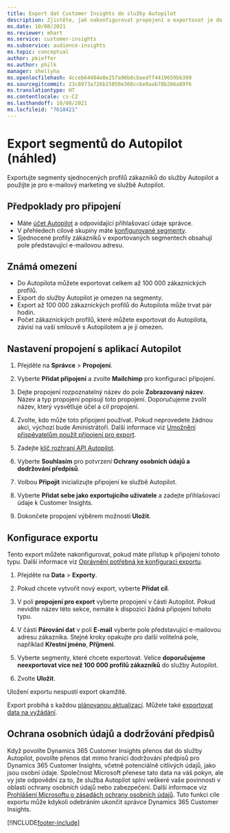 ```yaml
---
title: Export dat Customer Insights do služby Autopilot
description: Zjistěte, jak nakonfigurovat propojení a exportovat je do Autopilot.
ms.date: 10/08/2021
ms.reviewer: mhart
ms.service: customer-insights
ms.subservice: audience-insights
ms.topic: conceptual
author: pkieffer
ms.author: philk
manager: shellyha
ms.openlocfilehash: 4cceb64484e8e257a90b8cbaedff4419659bb399
ms.sourcegitcommit: 23c8973a726b15050e368cc6e0aab78b266a89f6
ms.translationtype: HT
ms.contentlocale: cs-CZ
ms.lasthandoff: 10/08/2021
ms.locfileid: "7618421"
---
```

# <a name="export-segments-to-autopilot-preview"></a>Export segmentů do Autopilot (náhled)

Exportujte segmenty sjednocených profilů zákazníků do služby Autopilot a použijte je pro e-mailový marketing ve službě Autopilot. 

## <a name="prerequisites-for-a-connection"></a>Předpoklady pro připojení

-   Máte [účet Autopilot](https://www.autopilothq.com/) a odpovídající přihlašovací údaje správce.
-   V přehledech cílové skupiny máte [konfigurované segmenty](segments.md).
-   Sjednocené profily zákazníků v exportovaných segmentech obsahují pole představující e-mailovou adresu.

## <a name="known-limitations"></a>Známá omezení

- Do Autopilota můžete exportovat celkem až 100 000 zákaznických profilů.
- Export do služby Autopilot je omezen na segmenty.
- Export až 100 000 zákaznických profilů do Autopilota může trvat pár hodin. 
- Počet zákaznických profilů, které můžete exportovat do Autopilota, závisí na vaší smlouvě s Autopilotem a je jí omezen.

## <a name="set-up-connection-to-autopilot"></a>Nastavení propojení s aplikací Autopilot

1. Přejděte na **Správce** > **Propojení**.

1. Vyberte **Přidat připojení** a zvolte **Mailchimp** pro konfiguraci připojení.

1. Dejte propojení rozpoznatelný název do pole **Zobrazovaný název**. Název a typ propojení popisují toto propojení. Doporučujeme zvolit název, který vysvětluje účel a cíl propojení.

1. Zvolte, kdo může toto připojení používat. Pokud neprovedete žádnou akci, výchozí bude Aministrátoři. Další informace viz [Umožnění přispěvatelům použít připojení pro export](connections.md#allow-contributors-to-use-a-connection-for-exports).

1. Zadejte [klíč rozhraní API Autopilot](https://autopilot.docs.apiary.io/#).

1. Vyberte **Souhlasím** pro potvrzení **Ochrany osobních údajů a dodržování předpisů**.

1. Volbou **Připojit** inicializujte připojení ke službě Autopilot.

1. Vyberte **Přidat sebe jako exportujícího uživatele** a zadejte přihlašovací údaje k Customer Insights.

1. Dokončete propojení výběrem možnosti **Uložit**.

## <a name="configure-an-export"></a>Konfigurace exportu

Tento export můžete nakonfigurovat, pokud máte přístup k připojení tohoto typu. Další informace viz [Oprávnění potřebná ke konfiguraci exportu](export-destinations.md#set-up-a-new-export).

1. Přejděte na **Data** > **Exporty**.

1. Pokud chcete vytvořit nový export, vyberte **Přidat cíl**.

1. V poli **propojení pro export** vyberte propojení v části Autopilot. Pokud nevidíte název této sekce, nemáte k dispozici žádná připojení tohoto typu.

1. V části **Párování dat** v poli **E-mail** vyberte pole představující e-mailovou adresu zákazníka. Stejné kroky opakujte pro další volitelná pole, například **Křestní jméno**, **Příjmení**.

1. Vyberte segmenty, které chcete exportovat. Velice **doporučujeme neexportovat více než 100 000 profilů zákazníků** do služby Autopilot. 

1. Zvolte **Uložit**.

Uložení exportu nespustí export okamžitě.

Export probíhá s každou [plánovanou aktualizací](system.md#schedule-tab). Můžete také [exportovat data na vyžádání](export-destinations.md#run-exports-on-demand). 

## <a name="data-privacy-and-compliance"></a>Ochrana osobních údajů a dodržování předpisů

Když povolíte Dynamics 365 Customer Insights přenos dat do služby Autopilot, povolíte přenos dat mimo hranici dodržování předpisů pro Dynamics 365 Customer Insights, včetně potenciálně citlivých údajů, jako jsou osobní údaje. Společnost Microsoft přenese tato data na váš pokyn, ale vy jste odpovědní za to, že služba Autopilot splní veškeré vaše povinnosti v oblasti ochrany osobních údajů nebo zabezpečení. Další informace viz [Prohlášení Microsoftu o zásadách ochrany osobních údajů](https://go.microsoft.com/fwlink/?linkid=396732).
Tuto funkci cíle exportu může kdykoli odebráním ukončit správce Dynamics 365 Customer Insights.


[!INCLUDE[footer-include](../includes/footer-banner.md)]
